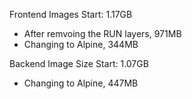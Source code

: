 Frontend Images Start: 1.17GB
- After remvoing the RUN layers, 971MB
- Changing to Alpine, 344MB

Backend Image Size Start: 1.07GB
- Changing to Alpine, 447MB
